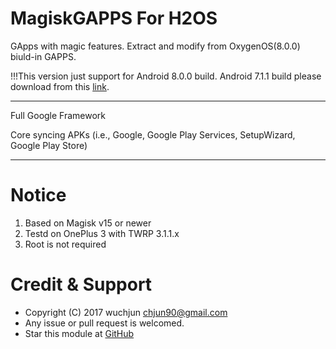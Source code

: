 # MagiskGAPPS For H2OS
GApps with magic features. Extract and modify from OxygenOS(8.0.0) biuld-in GAPPS.

!!!This version just support for Android 8.0.0 build. 
Android 7.1.1 build please download from this [link](https://github.com/Magisk-Modules-Repo/magisk-gapps-h2os/archive/7.1.1.zip).
***
Full Google Framework

Core syncing APKs (i.e., Google, Google Play Services, SetupWizard, Google Play Store)

***
# Notice
1. Based on Magisk v15 or newer
2. Testd on OnePlus 3 with TWRP 3.1.1.x
3. Root is not required


# Credit & Support

* Copyright (C) 2017 wuchjun <chjun90@gmail.com>
* Any issue or pull request is welcomed.
* Star this module at [GitHub](https://github.com/Magisk-Modules-Repo/magisk-gapps-h2os)
